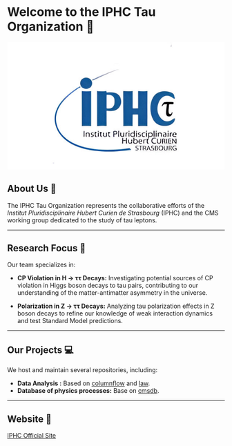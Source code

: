 # Welcome to the IPHC Tau Organization :rocket:

![IPHC Logo](logo_iphctau.jpeg "IPHC Official Logo")

## About Us :see_no_evil:
The IPHC Tau Organization represents the collaborative efforts of the *Institut Pluridisciplinaire Hubert Curien de Strasbourg* (IPHC) and the CMS working group dedicated to the study of tau leptons.

---

## Research Focus :crystal_ball:
Our team specializes in:

- **CP Violation in H → ττ Decays:** Investigating potential sources of CP violation in Higgs boson decays to tau pairs, contributing to our understanding of the matter-antimatter asymmetry in the universe.

- **Polarization in Z → ττ Decays:** Analyzing tau polarization effects in Z boson decays to refine our knowledge of weak interaction dynamics and test Standard Model predictions.
---

## Our Projects :computer:
We host and maintain several repositories, including:

- **Data Analysis :** Based on [columnflow](https://github.com/columnflow/columnflow) and [law](https://github.com/riga/law).
- **Database of physics processes:** Base on [cmsdb](https://github.com/uhh-cms/cmsdb).
---

## Website :page_facing_up:
[IPHC Official Site](https://www.iphc.cnrs.fr)

